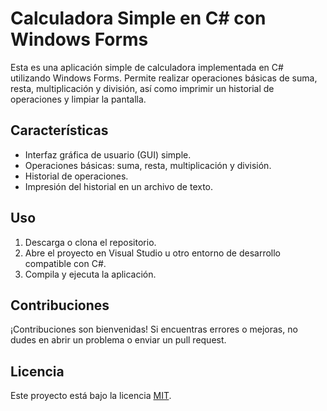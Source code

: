 # Calculadora Simple en C# con Windows Forms

Esta es una aplicación simple de calculadora implementada en C# utilizando Windows Forms. Permite realizar operaciones básicas de suma, resta, multiplicación y división, así como imprimir un historial de operaciones y limpiar la pantalla.

## Características

- Interfaz gráfica de usuario (GUI) simple.
- Operaciones básicas: suma, resta, multiplicación y división.
- Historial de operaciones.
- Impresión del historial en un archivo de texto.

## Uso

1. Descarga o clona el repositorio.
2. Abre el proyecto en Visual Studio u otro entorno de desarrollo compatible con C#.
3. Compila y ejecuta la aplicación.

## Contribuciones

¡Contribuciones son bienvenidas! Si encuentras errores o mejoras, no dudes en abrir un problema o enviar un pull request.

## Licencia

Este proyecto está bajo la licencia [MIT](LICENSE).


